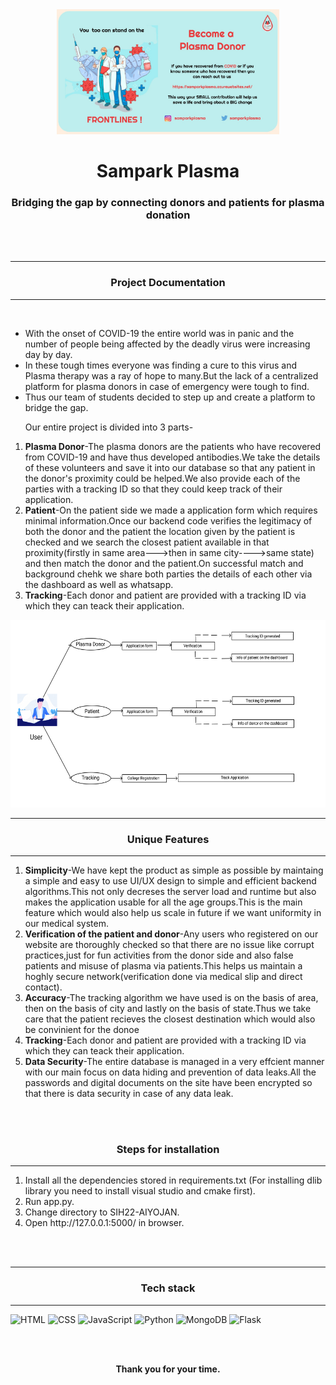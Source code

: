 <div align="center"><img src="poster1.jpg" style="height: 200px;"></div>

<h1 align="center">Sampark Plasma</h1>
<h3 align="center">Bridging the gap by connecting donors and patients for plasma donation</h3>
<br><br>
<p align="center" style="margin-top:10px">
<hr>
<h3 align="center">
Project Documentation
</h3> 
<hr>
<br> 
<ul>
<li>With the onset of COVID-19 the entire world was in panic and the number of people being affected by the deadly virus were increasing day by day.</li>
<li>In these tough times everyone was finding a cure to this virus and Plasma therapy was a ray of hope to many.But the lack of a centralized platform for plasma donors in case of emergency were tough to find.</li>
<li>Thus our team of students decided to step up and create a platform to bridge the gap.</li>
<p>Our entire project is divided into 3 parts-</p>
</ul>
<ol>
<li><strong>Plasma Donor</strong>-The plasma donors are the patients who have recovered from COVID-19 and have thus developed antibodies.We take the details of these volunteers and save it into our database so that any patient in the donor's proximity could be helped.We also provide each of the parties with a tracking ID so that they could keep track of their application.</li>
<li><strong>Patient</strong>-On the patient side we made a application form which requires minimal information.Once our backend code verifies the legitimacy of both the donor and the patient the location given by the patient is checked and we search the closest patient available in that proximity(firstly in same area--->then in same city---->same state) and then match the donor and the patient.On successful match and background chehk we share both parties the details of each other via the dashboard as well as whatsapp.</li>
<li><strong>Tracking</strong>-Each donor and patient are provided with a tracking ID via which they can teack their application.</li>
</ol>
</p>

<div align="center"><img src="SP.jpg" style="height: 300px;" /></div>

<hr>
<h3 align="center">Unique Features</h3>
<hr>
<ol>
<li><strong>Simplicity</strong>-We have kept the product as simple as possible by maintaing a simple and easy to use UI/UX design to simple and efficient backend algorithms.This not only decreses the server load and runtime but also makes the application usable for all the age groups.This is the main feature which would also help us scale in future if we want uniformity in our medical system.</li>
<li><strong>Verification of the patient and donor</strong>-Any users who registered on our website are thoroughly checked so that there are no issue like corrupt practices,just for fun activities from the donor side and also false patients and misuse of plasma via patients.This helps us maintain a hoghly secure network(verification done via medical slip and direct contact).</li>
<li><strong>Accuracy</strong>-The tracking algorithm we have used is on the basis of area, then on the basis of city and lastly on the basis of state.Thus we take care that the patient recieves the closest destination which would also be convinient for the donoe</li>
<li><strong>Tracking</strong>-Each donor and patient are provided with a tracking ID via which they can teack their application.</li>
<li><strong>Data Security</strong>-The entire database is managed in a very effcient manner with our main focus on data hiding and prevention of data leaks.All the passwords and digital documents on the site have been encrypted so that there is data security in case of any data leak.</li>
</ol>
<br>
<br>

<h3 align="center">Steps for installation</h3>
<hr>
<ol>
<li>Install all the dependencies stored in requirements.txt (For installing dlib library you need to install visual studio and cmake first).</li>
<li>Run app.py.</li>
<li>Change directory to SIH22-AIYOJAN.</li>
<li>Open http://127.0.0.1:5000/ in browser.</li>
</ol>
<br>
<br>

<!-- 
<h4 align="center"><b>Video Demonstartion can be found<a href="#">here</a>.</b></h4>
<br>
<br>  
-->

<hr>
<h3 align="center">Tech stack</h3>
<hr>

![HTML](https://img.shields.io/badge/HTML5-E34F26?style=for-the-badge&logo=html5&logoColor=white&style=plastic) ![CSS](https://img.shields.io/badge/CSS-239120?&style=for-the-badge&logo=css3&logoColor=white&style=plastic) ![JavaScript](https://img.shields.io/badge/JavaScript-F7DF1E?style=for-the-badge&logo=javascript&logoColor=white&style=plastic) ![Python](https://img.shields.io/badge/Python-00008B?style=for-the-badge&logo=python&logoColor=white&style=plastic) ![MongoDB](https://img.shields.io/badge/MongoDB-4EA94B?style=for-the-badge&logo=mongodb&logoColor=white&style=plastic) ![Flask](https://img.shields.io/badge/Flask-FF8C00?style=for-the-badge&logo=flask&logoColor=white&style=plastic)
<br><br>

<div align="center">
  <br>
  <p><b>Thank you for your time.</b><br>
  </p>
</div>
